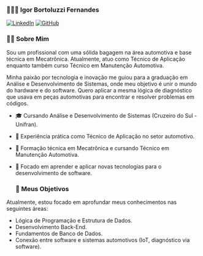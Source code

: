 ### 🧑🏻‍💻 Igor Bortoluzzi Fernandes

[![LinkedIn](https://img.shields.io/badge/LinkedIn-Igor_Fernandes-0077B5?style=for-the-badge&logo=linkedin)](https://www.linkedin.com/in/igor-bortoluzzi-fernandes/)
[![GitHub](https://img.shields.io/badge/GitHub-igorbfernandes-181717?style=for-the-badge&logo=github)](https://github.com/Igor-Bortoluzzi-98 )

### 👨‍💻 Sobre Mim

Sou um profissional com uma sólida bagagem na área automotiva e base técnica em Mecatrônica. Atualmente, atuo como Técnico de Aplicação enquanto também curso Técnico em Manutenção Automotiva.

Minha paixão por tecnologia e inovação me guiou para a graduação em Análise e Desenvolvimento de Sistemas, onde meu objetivo é unir o mundo do hardware e do software. Quero aplicar a mesma lógica de diagnóstico que usava em peças automotivas para encontrar e resolver problemas em códigos.

- 🎓 Cursando Análise e Desenvolvimento de Sistemas (Cruzeiro do Sul - Unifran).
- 🚗 Experiência prática como Técnico de Aplicação no setor automotivo.
- 🔧 Formação técnica em Mecatrônica e cursando Técnico em Manutenção Automotiva.
- 🌱 Focado em aprender e aplicar novas tecnologias para o desenvolvimento de software.

  ### 🚀 Meus Objetivos

Atualmente, estou focado em aprofundar meus conhecimentos nas seguintes áreas:

- Lógica de Programação e Estrutura de Dados.
- Desenvolvimento Back-End.
- Fundamentos de Banco de Dados.
- Conexão entre software e sistemas automotivos (IoT, diagnóstico via software).
